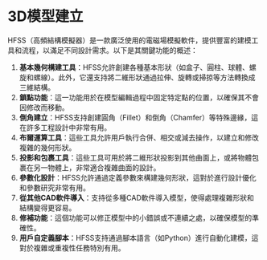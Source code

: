 # 3D模型建立

HFSS（高頻結構模擬器）是一款廣泛使用的電磁場模擬軟件，提供豐富的建模工具和流程，以滿足不同設計需求。以下是其關鍵功能的概述：

1. **基本幾何構建工具**：HFSS允許創建各種基本形狀（如盒子、圓柱、球體、螺旋和螺線）。此外，它還支持將二維形狀通過拉伸、旋轉或掃掠等方法轉換成三維結構。
2. **鎖點功能**：這一功能用於在模型編輯過程中固定特定點的位置，以確保其不會因修改而移動。
3. **倒角建立**：HFSS支持創建圓角（Fillet）和倒角（Chamfer）等特殊邊緣，這在許多工程設計中非常有用。
4. **布爾運算工具**：這些工具允許用戶執行合併、相交或減去操作，以建立和修改複雜的幾何形狀。
5. **投影和包裹工具**：這些工具可用於將二維形狀投影到其他曲面上，或將物體包裹在另一物體上，非常適合複雜曲面的設計。
6. **參數化設計**：HFSS允許通過定義參數來構建幾何形狀，這對於進行設計優化和參數研究非常有用。
7. **從其他CAD軟件導入**：支持從多種CAD軟件導入模型，使得處理複雜形狀和結構變得更容易。
8. **修補功能**：這個功能可以修正模型中的小錯誤或不連續之處，以確保模型的準確性。
9. **用戶自定義腳本**：HFSS支持通過腳本語言（如Python）進行自動化建模，這對於複雜或重複性任務特別有用。

